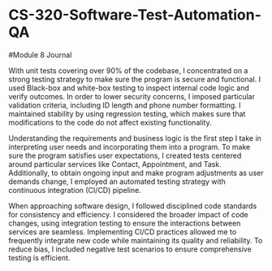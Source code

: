 # CS-320-Software-Test-Automation-QA
#Module 8 Journal

With unit tests covering over 90% of the codebase, I concentrated on a strong testing strategy to make sure the program is secure and functional. I used Black-box and white-box testing to inspect internal code logic and verify outcomes. In order to lower security concerns, I imposed particular validation criteria, including ID length and phone number formatting. I maintained stability by using regression testing, which makes sure that modifications to the code do not affect existing functionality.

Understanding the requirements and business logic is the first step I take in interpreting user needs and incorporating them into a program. To make sure the program satisfies user expectations, I created tests centered around particular services like Contact, Appointment, and Task. Additionally, to obtain ongoing input and make program adjustments as user demands change, I employed an automated testing strategy with continuous integration (CI/CD) pipeline.

When approaching software design, I followed disciplined code standards for consistency and efficiency. I considered the broader impact of code changes, using integration testing to ensure the interactions between services are seamless. Implementing CI/CD practices allowed me to frequently integrate new code while maintaining its quality and reliability. To reduce bias, I included negative test scenarios to ensure comprehensive testing is efficient.
